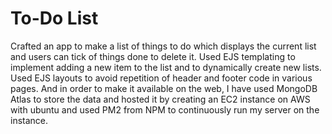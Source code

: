 # To-Do List
Crafted an app to make a list of things to do which displays the current list and users can tick of things done to delete it. Used EJS templating to implement adding a new item to the list and to dynamically create new lists. Used EJS layouts to avoid repetition of header and footer code in various pages. And in order to make it available on the web, I have used MongoDB Atlas to store the data and hosted it by creating an EC2 instance on AWS with ubuntu and used PM2 from NPM to continuously run my server on the instance.
